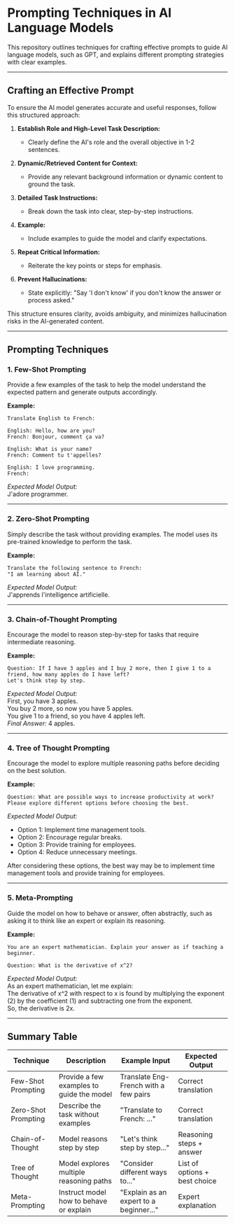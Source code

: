 # Prompting Techniques in AI Language Models

This repository outlines techniques for crafting effective prompts to guide AI language models, such as GPT, and explains different prompting strategies with clear examples.

---

## Crafting an Effective Prompt

To ensure the AI model generates accurate and useful responses, follow this structured approach:

1. **Establish Role and High-Level Task Description:**  
   - Clearly define the AI's role and the overall objective in 1-2 sentences.

2. **Dynamic/Retrieved Content for Context:**  
   - Provide any relevant background information or dynamic content to ground the task.

3. **Detailed Task Instructions:**  
   - Break down the task into clear, step-by-step instructions.

4. **Example:**  
   - Include examples to guide the model and clarify expectations.

5. **Repeat Critical Information:**  
   - Reiterate the key points or steps for emphasis.

6. **Prevent Hallucinations:**  
   - State explicitly: "Say 'I don't know' if you don't know the answer or process asked."

This structure ensures clarity, avoids ambiguity, and minimizes hallucination risks in the AI-generated content.

---

## Prompting Techniques

### 1. Few-Shot Prompting
Provide a few examples of the task to help the model understand the expected pattern and generate outputs accordingly.

**Example:**
```
Translate English to French:

English: Hello, how are you?
French: Bonjour, comment ça va?

English: What is your name?
French: Comment tu t'appelles?

English: I love programming.
French:
```
*Expected Model Output:*  
J'adore programmer.

---

### 2. Zero-Shot Prompting
Simply describe the task without providing examples. The model uses its pre-trained knowledge to perform the task.

**Example:**
```
Translate the following sentence to French:  
"I am learning about AI."
```
*Expected Model Output:*  
J'apprends l'intelligence artificielle.

---

### 3. Chain-of-Thought Prompting
Encourage the model to reason step-by-step for tasks that require intermediate reasoning.

**Example:**
```
Question: If I have 3 apples and I buy 2 more, then I give 1 to a friend, how many apples do I have left?
Let's think step by step.
```
*Expected Model Output:*  
First, you have 3 apples.  
You buy 2 more, so now you have 5 apples.  
You give 1 to a friend, so you have 4 apples left.  
*Final Answer:* 4 apples.

---

### 4. Tree of Thought Prompting
Encourage the model to explore multiple reasoning paths before deciding on the best solution.

**Example:**
```
Question: What are possible ways to increase productivity at work? Please explore different options before choosing the best.
```
*Expected Model Output:*  
- Option 1: Implement time management tools.  
- Option 2: Encourage regular breaks.  
- Option 3: Provide training for employees.  
- Option 4: Reduce unnecessary meetings.  

After considering these options, the best way may be to implement time management tools and provide training for employees.

---

### 5. Meta-Prompting
Guide the model on how to behave or answer, often abstractly, such as asking it to think like an expert or explain its reasoning.

**Example:**
```
You are an expert mathematician. Explain your answer as if teaching a beginner.

Question: What is the derivative of x^2?
```
*Expected Model Output:*  
As an expert mathematician, let me explain:  
The derivative of x^2 with respect to x is found by multiplying the exponent (2) by the coefficient (1) and subtracting one from the exponent.  
So, the derivative is 2x.

---

## Summary Table

| Technique           | Description                                  | Example Input                                   | Expected Output                        |
|---------------------|----------------------------------------------|-------------------------------------------------|----------------------------------------|
| Few-Shot Prompting  | Provide a few examples to guide the model    | Translate Eng-French with a few pairs           | Correct translation                    |
| Zero-Shot Prompting | Describe the task without examples           | "Translate to French: ..."                      | Correct translation                    |
| Chain-of-Thought    | Model reasons step by step                   | "Let's think step by step..."                   | Reasoning steps + answer               |
| Tree of Thought     | Model explores multiple reasoning paths      | "Consider different ways to..."                 | List of options + best choice          |
| Meta-Prompting      | Instruct model how to behave or explain      | "Explain as an expert to a beginner..."         | Expert explanation                     |

